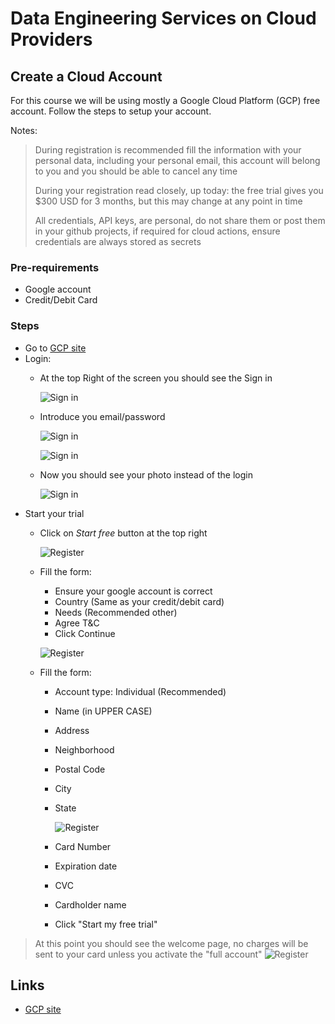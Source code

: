 # Data Engineering Services on Cloud Providers

## Create a Cloud Account

For this course we will be using mostly a Google Cloud Platform (GCP) free account. Follow the steps to setup your account.

Notes:
>During registration is recommended fill the information with your personal data, including your personal email, this account will belong to you and you should be able to cancel any time
>
>During your registration read closely, up today: the free trial gives you $300 USD for 3 months, but this may change at any point in time
>
>All credentials, API keys, are personal, do not share them or post them in your github projects, if required for cloud actions, ensure credentials are always stored as secrets

### Pre-requirements

- Google account
- Credit/Debit Card

### Steps

- Go to [GCP site][gcp]
- Login:
  - At the top Right of the screen you should see the Sign in

    ![Sign in](./img/sign_in/sign_in.png "Sign in")
  - Introduce you email/password

    ![Sign in](./img/sign_in/sign_in_email.png "Sign in")

    ![Sign in](./img/sign_in/sign_in_password.png "Sign in")
  - Now you should see your photo instead of the login

    ![Sign in](./img/sign_in/sign_in_photo.png "Sign in")
- Start your trial
  - Click on *Start free* button at the top right

    ![Register](./img/start_free/start_free_button.png "Register")
  - Fill the form:
    - Ensure your google account is correct
    - Country (Same as your credit/debit card)
    - Needs (Recommended other)
    - Agree T&C
    - Click Continue

    ![Register](./img/start_free/start_free_step1.png "Register")
  - Fill the form:
    - Account type: Individual (Recommended)
    - Name (in UPPER CASE)
    - Address
    - Neighborhood
    - Postal Code
    - City
    - State

      ![Register](./img/start_free/start_free_step2.png "Register")
    - Card Number
    - Expiration date
    - CVC
    - Cardholder name

    - Click "Start my free trial"

>At this point you should see the welcome page, no charges will be sent to your card unless you activate the "full account"
![Register](./img/start_free/start_free_full_account.png "Register")

## Links

- [GCP site][gcp]

[gcp]: https://cloud.google.com/
